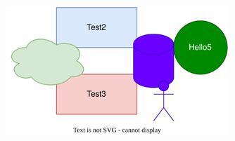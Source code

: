 
<a href="https://app.diagrams.net/?mode=github#Hpixelbits-mk%2FNgrxDemo%2Fmain%2Fsrc%2Ftest2.svg" target="_blank">
  <img src="https://raw.githubusercontent.com/pixelbits-mk/NgrxDemo/main/src/test2.svg?version=2342342" alt="test">
</a>
